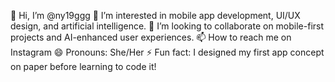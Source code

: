 👋 Hi, I’m @ny19ggg
👀 I’m interested in mobile app development, UI/UX design, and artificial intelligence.
💞️ I’m looking to collaborate on mobile-first projects and AI-enhanced user experiences.
📫 How to reach me on Instagram
😄 Pronouns: She/Her
⚡ Fun fact: I designed my first app concept on paper before learning to code it!
